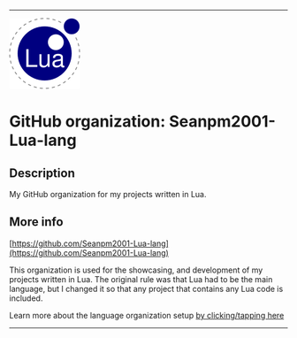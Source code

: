 
***

![128px-Lua-Logo.svg.png failed to load. The file may be missing or corrupt. Check the file path for errors first.](/AdditionalInfo/1/Seanpm2001-Lua-lang/128px-Lua-Logo.svg.png)

# GitHub organization: Seanpm2001-Lua-lang

## Description

My GitHub organization for my projects written in Lua.

## More info

[https://github.com/Seanpm2001-Lua-lang](https://github.com/Seanpm2001-Lua-lang)

This organization is used for the showcasing, and development of my projects written in Lua. The original rule was that Lua had to be the main language, but I changed it so that any project that contains any Lua code is included.

Learn more about the language organization setup [by clicking/tapping here](/AdditionalInfo/LanguageOrgs/README.md)

***
